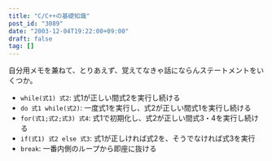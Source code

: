 ```yaml
---
title: "C/C++の基礎知識"
post_id: "3089"
date: "2003-12-04T19:22:00+09:00"
draft: false
tag: []
---
```



自分用メモを兼ねて、とりあえず、覚えてなきゃ話にならんステートメントをいくつか。

  * `while(式1) 式2`: 式1が正しい間式2を実行し続ける
  * `do 式1 while(式2)`: 一度式1を実行し、式2が正しい間式1を実行し続ける
  * `for(式1;式2;式3) 式4`: 式1で初期化し、式2が正しい間式3・4を実行し続ける
  * `if(式1) 式2 else 式3`: 式1が正しければ式2を、そうでなければ式3を実行
  * `break`: 一番内側のループから即座に抜ける
